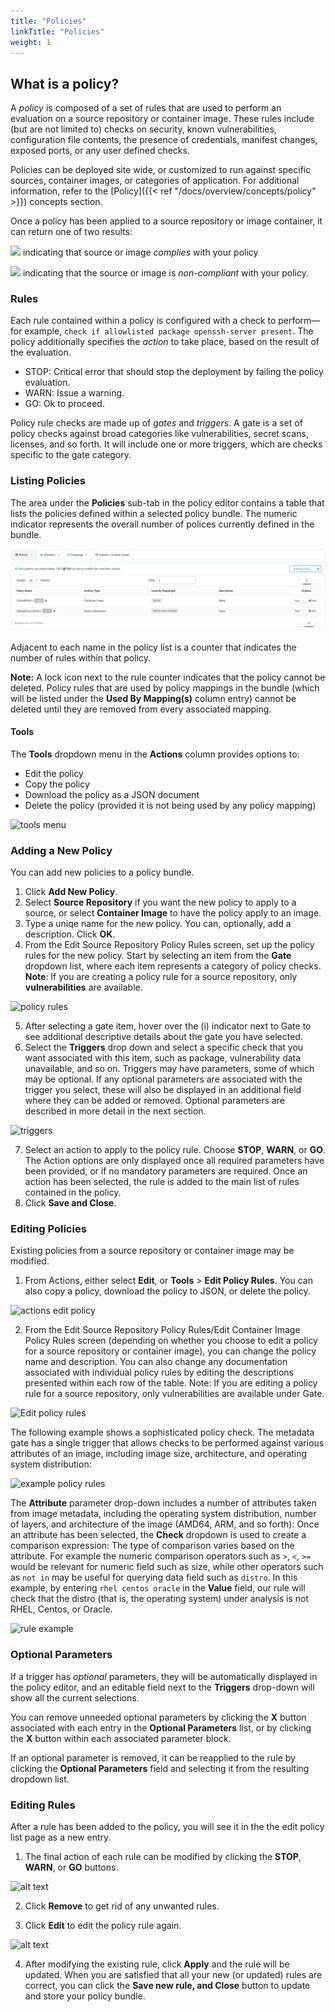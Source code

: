 ```yaml
---
title: "Policies"
linkTitle: "Policies"
weight: 1
---
```


<style>
	img.img_dialog {
		max-width: 30rem !important;
	}
	img.img_huge {
		max-width: 18rem !important;
	}
	img.img_large {
		max-width: 12rem !important;
	}
	img.img_medium {
		max-width: 10rem !important;
	}
	img.img_small {
		max-width: 8rem !important;
	}
	img.img_tiny {
		max-width: 6rem !important;
	}
	img.img_mini {
		max-width: 2rem !important;
	}
	img.img_icon {
		max-width: 0.75rem !important;
	    position: relative;
	    top: -0.125rem;
	}
</style>

## What is a policy?

A _policy_ is composed of a set of rules that are used to perform an evaluation on a source repository or container image. These rules include (but are not limited to) checks on security, known vulnerabilities, configuration file contents, the presence of credentials, manifest changes, exposed ports, or any user defined checks.

Policies can be deployed site wide, or customized to run against specific sources, container images, or categories of application. For additional information, refer to the [Policy]({{< ref "/docs/overview/concepts/policy" >}}) concepts section.

Once a policy has been applied to a source repository or image container, it can return one of two results:

<img src="policy/PolicyPassBtn.png" class="img_tiny" /> indicating that source or image *complies* with your policy


<img src="policy/PolicyFailBtn.png" class="img_tiny" /> indicating that the source or image is *non-compliant* with your policy.


### Rules

Each rule contained within a policy is configured with a check to perform—for example, `check if allowlisted package openssh-server present`. The policy additionally specifies the _action_ to take place, based on the result of the evaluation.

- STOP: Critical error that should stop the deployment by failing the policy evaluation.
- WARN: Issue a warning.
- GO: Ok to proceed. 

Policy rule checks are made up of *gates* and *triggers*. A gate is a set of policy checks against broad categories like vulnerabilities, secret scans, licenses, and so forth. It will include one or more triggers, which are checks specific to the gate category.

### Listing Policies

The area under the **Policies** sub-tab in the policy editor contains a table that lists the policies defined within a selected policy bundle. The numeric indicator represents the overall number of polices currently defined in the bundle.

![policies](policy/policies-subtab.png)

Adjacent to each name in the policy list is a counter that indicates the number of rules within that policy.

**Note:** A lock icon next to the rule counter indicates that the policy cannot be deleted. Policy rules that are used by policy mappings in the bundle (which will be listed under the **Used By Mapping(s)** column entry) cannot be deleted until they are removed from every associated mapping.

#### Tools

The **Tools** dropdown menu in the **Actions** column provides options to:

- Edit the policy
- Copy the policy
- Download the policy as a JSON document
- Delete the policy (provided it is not being used by any policy mapping)

![tools menu](copy-bundle.png)

### Adding a New Policy 

You can add new policies to a policy bundle. 

1. Click **Add New Policy**. 
2. Select **Source Repository** if you want the new policy to apply to a source, or select **Container Image** to have the policy apply to an image.
3. Type a uniqe name for the new policy. You can, optionally, add a description. Click **OK**.
4. From the Edit Source Repository Policy Rules screen, set up the policy rules for the new policy. Start by selecting an item from the **Gate** dropdown list, where each item represents a category of policy checks. 
**Note**: If you are creating a policy rule for a source repository, only **vulnerabilities** are available.

![policy rules](set-up-policy-rules.png)

5. After selecting a gate item, hover over the (i) indicator next to Gate to see additional descriptive details about the gate you have selected. 
6. Select the **Triggers** drop down and select a specific check that you want associated with this item, such as package, vulnerability data unavailable, and so on. Triggers may have parameters, some of which may be optional. If any optional parameters are associated with the trigger you select, these will also be displayed in an additional field where they can be added or removed. Optional parameters are described in more detail in the next section.

![triggers](triggers-options.png)

7. Select an action to apply to the policy rule. Choose **STOP**, **WARN**, or **GO**. The Action options are only displayed once all required parameters have been provided, or if no mandatory parameters are required. Once an action has been selected, the rule is added to the main list of rules contained in the policy. 
8. Click **Save and Close**.


### Editing Policies

Existing policies from a source repository or container image may be modified. 

1. From Actions, either select **Edit**, or **Tools** > **Edit Policy Rules**. You can also copy a policy, download the policy to JSON, or delete the policy. 

![actions edit policy](actions-edit-policy.png)

2. From the Edit Source Repository Policy Rules/Edit Container Image Policy Rules screen (depending on whether you choose to edit a policy for a source repository or container image), you can change the policy name and description. You can also change any documentation associated with individual policy rules by editing the descriptions presented within each row of the table.
Note: If you are editing a policy rule for a source repository, only vulnerabilities are available under Gate.

![Edit policy rules](edit-source-policy-rules.png)

The following example shows a sophisticated policy check. The metadata gate has a single trigger that allows checks to be performed against various attributes of an image, including image size, architecture, and operating system distribution:

![example policy rules](edit-container-image-policy-rule-example.png)

The **Attribute** parameter drop-down includes a number of attributes taken from image metadata, including the operating system distribution, number of layers, and architecture of the image (AMD64, ARM, and so forth):
Once an attribute has been selected, the **Check** dropdown is used to create a comparison expression:
The type of comparison varies based on the attribute. For example the numeric comparison operators such as `>`, `<`, `>=` would be relevant for numeric field such as size, while other operators such as `not in` may be useful for querying data field such as `distro`.
In this example, by entering `rhel centos oracle` in the **Value** field, our rule will check that the distro (that is, the operating system) under analysis is not RHEL, Centos, or Oracle.

![rule example](AttributeExample.png)

### Optional Parameters

If a trigger has _optional_ parameters, they will be automatically displayed in the policy editor, and an editable field next to the **Triggers** drop-down will show all the current selections.

You can remove unneeded optional parameters by clicking the **X** button associated with each entry in the **Optional Parameters** list, or by clicking the **X** button within each associated parameter block.

If an optional parameter is removed, it can be reapplied to the rule by clicking the **Optional Parameters** field and selecting it from the resulting dropdown list.


### Editing Rules

After a rule has been added to the policy, you will see it in the the edit policy list page as a new entry. 

1. The final action of each rule can be modified by clicking the **STOP**, **WARN**, or **GO** buttons.

![alt text](re-edit-rules.png)

2. Click **Remove** to get rid of any unwanted rules.

3. Click **Edit** to edit the policy rule again.

![alt text](re-edit-policy.png)

4. After modifying the existing rule, click **Apply** and the rule will be updated. When you are satisfied that all your new (or updated) rules are correct, you can click the **Save new rule, and Close** button to update and store your policy bundle.
